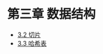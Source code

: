 # 第三章 数据结构

- [3.2 切片](https://github.com/Uyouii/bookreading/blob/master/go/Go%E8%AF%AD%E8%A8%80%E8%AE%BE%E8%AE%A1%E4%B8%8E%E5%AE%9E%E7%8E%B0/%E7%AC%AC%E4%B8%89%E7%AB%A0%20%E6%95%B0%E6%8D%AE%E7%BB%93%E6%9E%84/3.2%20%E5%88%87%E7%89%87.md)
- [3.3 哈希表](https://github.com/Uyouii/bookreading/blob/master/go/Go%E8%AF%AD%E8%A8%80%E8%AE%BE%E8%AE%A1%E4%B8%8E%E5%AE%9E%E7%8E%B0/%E7%AC%AC%E4%B8%89%E7%AB%A0%20%E6%95%B0%E6%8D%AE%E7%BB%93%E6%9E%84/3.3%20%E5%93%88%E5%B8%8C%E8%A1%A8.md)
